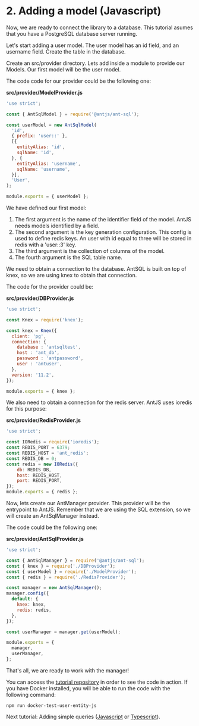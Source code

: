 # 2. Adding a model (Javascript)

Now, we are ready to connect the library to a database. This tutorial asumes that you have a PostgreSQL database server running.

Let's start adding a user model. The user model has an id field, and an username field. Create the table in the database.

Create an src/provider directory. Lets add inside a module to provide our Models. Our first model will be the user model.

The code code for our provider could be the following one:

__src/provider/ModelProvider.js__
```js
'use strict';

const { AntSqlModel } = require('@antjs/ant-sql');

const userModel = new AntSqlModel(
  'id',
  { prefix: 'user::' },
  [{
    entityAlias: 'id',
    sqlName: 'id',
  }, {
    entityAlias: 'username',
    sqlName: 'username',
  }],
  'User',
);

module.exports = { userModel };

```

We have defined our first model:

1. The first argument is the name of the identifier field of the model. AntJS needs models identified by a field.
2. The second argument is the key generation configuration. This config is used to define redis keys. An user with id equal to three will be stored in redis with a 'user::3' key.
3. The third argument is the collection of columns of the model.
4. The fourth argument is the SQL table name.

We need to obtain a connection to the database. AntSQL is built on top of knex, so we are using knex to obtain that connection.

The code for the provider could be:

__src/provider/DBProvider.js__
```js
'use strict';

const Knex = require('knex');

const knex = Knex({
  client: 'pg',
  connection: {
    database : 'antsqltest',
    host : 'ant_db',
    password : 'antpassword',
    user : 'antuser',
  },
  version: '11.2',
});

module.exports = { knex };

```

We also need to obtain a connection for the redis server. AntJS uses ioredis for this purpose:

__src/provider/RedisProvider.js__
```js
'use strict';

const IORedis = require('ioredis');
const REDIS_PORT = 6379;
const REDIS_HOST = 'ant_redis';
const REDIS_DB = 0;
const redis = new IORedis({
    db: REDIS_DB,
    host: REDIS_HOST,
    port: REDIS_PORT,
});
module.exports = { redis };

```

Now, lets create our AntManager provider. This provider will be the entrypoint to AntJS. Remember that we are using the SQL extension, so we will create an AntSqlManager instead.

The code could be the following one:

__src/provider/AntSqlProvider.js__
```js
'use strict';

const { AntSqlManager } = require('@antjs/ant-sql');
const { knex } = require('./DBProvider');
const { userModel } = require('./ModelProvider');
const { redis } = require('./RedisProvider');

const manager = new AntSqlManager();
manager.config({
  default: {
    knex: knex,
    redis: redis,
  },
});

const userManager = manager.get(userModel);

module.exports = {
  manager,
  userManager,
};

```

That's all, we are ready to work with the manager!

You can access the [tutorial repository](https://github.com/notaphplover/ant-js-tutorial) in order to see the code in action. If you have Docker installed, you will be able to run the code with the following command:

```
npm run docker-test-user-entity-js
```

Next tutorial: Adding simple queries ([Javascript](./3_adding_simple_queries_js.md) or [Typescript](./3_adding_simple_queries_ts.md)).
